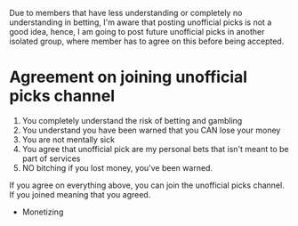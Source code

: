 Due to members that have less understanding or completely no understanding in betting, I'm aware that posting unofficial picks is not a good idea, hence, I am going to post future unofficial picks in another isolated group, where member has to agree on this before being accepted.

# Agreement on joining unofficial picks channel
1. You completely understand the risk of betting and gambling
2. You understand you have been warned that you CAN lose your money
3. You are not mentally sick
4. You agree that unofficial pick are my personal bets that isn't meant to be part of services
5. NO bitching if you lost money, you've been warned.


If you agree on everything above, you can join the unofficial picks channel. If you joined meaning that you agreed.

- Monetizing
